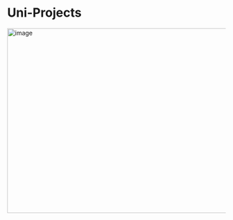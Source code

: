 # Uni-Projects

<img width="534" height="426" alt="image" src="https://github.com/user-attachments/assets/4596ec57-11e2-4f69-aaa7-c5924a04df43" />
